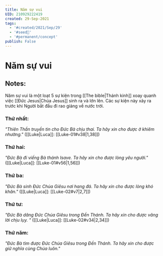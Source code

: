 ```yaml
---
title: Năm sự vui
UID: 210929222419
created: 29-Sep-2021
tags:
  - '#created/2021/Sep/29'
  - '#seed🥜'
  - '#permanent/concept'
publish: False
---
```

# Năm sự vui

## Notes:
Năm sự vui là một loạt 5 sự kiện trong [[The bible|Thánh kinh]] xoay quanh việc [[Đức Jesus|Chúa Jesus]] sinh ra và lớn lên. Các sự kiện này xảy ra trước khi Người bắt đầu đi rao giảng về nước trời.

### Thứ nhất:
*"Thiên Thần truyền tin cho Đức Bà chịu thai. Ta hãy xin cho được ở khiêm nhường."*
([[Luke|Luca]]: [[Luke-01#v38|1,38]])

### Thứ hai: 
*"Đức Bà đi viếng Bà thánh Isave. Ta hãy xin cho được lòng yêu người."*
  ([[Luke|Luca]]: [[Luke-01#v56|1,56]])

### Thứ ba: 
*"Đức Bà sinh Đức Chúa Giêsu nơi hang đá. Ta hãy xin cho được lòng khó khăn."*
([[Luke|Luca]]: [[Luke-02#v7|2,7]])
  
### Thứ tư: 
*"Đức Bà dâng Đức Chúa Giêsu trong Đền Thánh. Ta hãy xin cho được vâng lời chịu lụy. "*
([[Luke|Luca]]: [[Luke-02#v34|2,34]])

### Thứ năm: 
*"Đức Bà tìm được Đức Chúa Giêsu trong Đền Thánh. Ta hãy xin cho được giữ nghĩa cùng Chúa luôn."*

